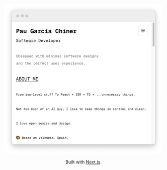 <div align="center">
  <img width="512px"  src="https://github.com/pauchiner/www/blob/main/.github/images/showcase.png"/>

  <p>Built with <a href="https://nextjs.org" target="_blank">Next.js</a>.</p>
</div>
